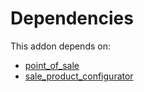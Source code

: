 # Dependencies

This addon depends on:

- [point_of_sale](../../odoo-bringout-oca-ocb-point_of_sale)
- [sale_product_configurator](../../odoo-bringout-oca-ocb-sale_product_configurator)
